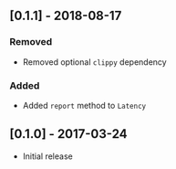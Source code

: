 ## [0.1.1] - 2018-08-17

### Removed
- Removed optional `clippy` dependency

### Added
- Added `report` method to `Latency`

## [0.1.0] - 2017-03-24
- Initial release

